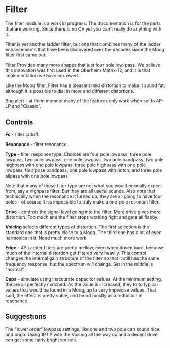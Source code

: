 # Filter

The filter module is a work in progress. The documentation is for the parts that are working. Since there is no CV yet you can't really do anything with it.

Filter is yet another ladder filter, but one that combines many of the ladder enhancements that have been discovered over the decades since the Moog filter first came out.

Filter Provides many more shapes that just four pole low-pass. We believe this innovation was first used in the Oberheim Matrix-12, and it is that implementation we have borrowed.

Like the Moog filter, Filter has a pleasant mild distortion to make it sound fat, although it is possible to dial in more and different distortions.

Bug alert - at them moment many of the features only work when set to 4P-LP and "Classic".

## Controls

**Fc** - filter cutoff.

**Resonance** - filter resonance.

**Type** - filter response type. Choices are four pole lowpass, three pole lowpass, two pole lowpass, one pole lowpass, two pole bandpass, two pole highpass with one pole lowpass, three pole highpass with one pole lowpass, four pose bandpass, one pole lowpass with notch, and three pole allpass with one pole lowpass.

Note that many of these filter type are not what you would normally expect from, say a highpass filter. But they are all useful sounds. Also note that technically when the resonance it turned up, they are all going to have four poles - of course it iss impossible to truly make a one-pole resonant filter.

**Drive** - controls the signal level going into the filter. More drive gives more distortion. Too much and the filter stops working right and gets all flabby.

**Voicing** selects different types of distortion. The first selection is the standard one that is pretty close to a Moog. The third one has a lot of even harmonics in it. Need much more work

**Edge** - 4P Ladder filters are pretty mellow, even when driven hard, because much of the internal distortion get filtered very heavily. This control changes the internal gain structure of the filter so that it still has the same frequency response, but the spectrum will change. Set in the middle is "normal".

**Caps** - simulate using inaccurate capacitor values. At the minimum setting, the are all perfectly matched. As the value is increased, they to to typical values that would be found in a Moog, up to very imprecise values. That said, the effect is pretty suble, and heard mostly as a reduction in resonance.

## Suggestions

The "lower order" lowpass settings, like one and two pole can sound nice and brigh. Using 1P LP with the Voicing all the way up and a decent drive can get some fairly bright sounds.